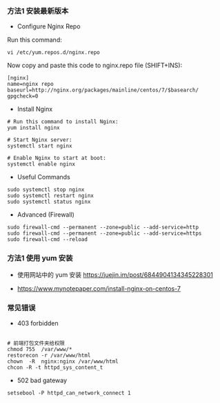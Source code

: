 

### 方法1 安装最新版本

- Configure Nginx Repo

Run this command:
```
vi /etc/yum.repos.d/nginx.repo

```

Now copy and paste this code to nginx.repo file (SHIFT+INS):

```
[nginx]
name=nginx repo
baseurl=http://nginx.org/packages/mainline/centos/7/$basearch/
gpgcheck=0

```

- Install Nginx

```
# Run this command to install Nginx:
yum install nginx

# Start Nginx server:
systemctl start nginx

# Enable Nginx to start at boot:
systemctl enable nginx

```

- Useful Commands

```
sudo systemctl stop nginx
sudo systemctl restart nginx
sudo systemctl status nginx

```

- Advanced (Firewall)
```
sudo firewall-cmd --permanent --zone=public --add-service=http 
sudo firewall-cmd --permanent --zone=public --add-service=https
sudo firewall-cmd --reload

```

### 方法1 使用 yum 安装

- 使用网站中的 yum 安装 https://juejin.im/post/6844904134345228301


- https://www.mynotepaper.com/install-nginx-on-centos-7



### 常见错误

- 403 forbidden

```

# 前端打包文件夹给权限
chmod 755  /var/www/*
restorecon -r /var/www/html
chown  -R  nginx:nginx /var/www/html
chcon -R -t httpd_sys_content_t
```

- 502 bad gateway

```
setsebool -P httpd_can_network_connect 1

```

